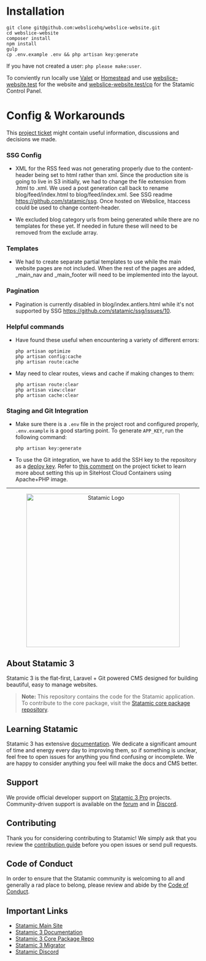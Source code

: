 # Installation
```
git clone git@github.com:webslicehq/webslice-website.git
cd webslice-website
composer install
npm install
gulp
cp .env.example .env && php artisan key:generate
```
If you have not created a user: `php please make:user`.


To conviently run locally use [Valet][valet] or [Homestead][homestead] and use [webslice-website.test][siteurl] for the website and [webslice-website.test/cp][cpurl] for the Statamic Control Panel.

[valet]: https://laravel.com/docs/8.x/valet
[Homestead]: https://laravel.com/docs/8.x/homestead
[siteurl]: http://webslice-website.test
[cpurl]: http://webslice-website.test/cp


# Config & Workarounds

This [project ticket](https://gitlab.wsihq.net/serverless/serverless/-/issues/163) might contain useful information, discussions and decisions we made.

### SSG Config
- XML for the RSS feed was not generating properly due to the content-header being set to html rather than xml. 
  Since the production site is going to live in S3 initially, we had to change the file extension from .html to .xml. 
We used a post generation call back to rename blog/feed/index.html to blog/feed/index.xml. 
  See SSG readme https://github.com/statamic/ssg. Once hosted on Webslice, htaccess could be used to change content-header.


- We excluded blog category urls from being generated while there are no templates for these yet. If needed in future these will need to be removed from the exclude array.

### Templates
- We had to create separate partial templates to use while the main website pages are not included. 
  When the rest of the pages are added, _main_nav and _main_footer will need to be implemented into the layout.
  
### Pagination
- Pagination is currently disabled in blog/index.antlers.html while it's not supported by SSG https://github.com/statamic/ssg/issues/10. 

### Helpful commands
- Have found these useful when encountering a variety of different errors:
    ```
    php artisan optimize                                            
    php artisan config:cache   
    php artisan route:cache
    ```
- May need to clear routes, views and cache if making changes to them:
    ```
    php artisan route:clear                                         
    php artisan view:clear     
    php artisan cache:clear
    ```

### Staging and Git Integration

- Make sure there is a `.env` file in the project root and configured properly, `.env.example` is a good starting point. To generate `APP_KEY`, run the following command:
    ```
    php artisan key:generate
    ```
- To use the Git integration, we have to add the SSH key to the repository as a [deploy key](https://docs.github.com/en/developers/overview/managing-deploy-keys). Refer to [this comment](https://gitlab.wsihq.net/serverless/serverless/-/issues/163#note_20979) on the project ticket to learn more about setting this up in  SiteHost Cloud Containers using Apache+PHP image.

<hr/>

<p align="center"><img src="https://statamic.com/assets/branding/Statamic-Logo+Wordmark-Rad.svg" width="400" alt="Statamic Logo" /></p>

## About Statamic 3

Statamic 3 is the flat-first, Laravel + Git powered CMS designed for building beautiful, easy to manage websites.

> **Note:** This repository contains the code for the Statamic application. To contribute to the core package, visit the [Statamic core package repository][cms-repo].


## Learning Statamic

Statamic 3 has extensive [documentation][docs]. We dedicate a significant amount of time and energy every day to improving them, so if something is unclear, feel free to open issues for anything you find confusing or incomplete. We are happy to consider anything you feel will make the docs and CMS better.

## Support

We provide official developer support on [Statamic 3 Pro](https://statamic.com/pricing) projects. Community-driven support is available on the [forum](https://statamic.com/forum) and in [Discord][discord].


## Contributing

Thank you for considering contributing to Statamic! We simply ask that you review the [contribution guide][contribution] before you open issues or send pull requests.


## Code of Conduct

In order to ensure that the Statamic community is welcoming to all and generally a rad place to belong, please review and abide by the [Code of Conduct](https://github.com/statamic/cms/wiki/Code-of-Conduct).


## Important Links

- [Statamic Main Site](https://statamic.com)
- [Statamic 3 Documentation][docs]
- [Statamic 3 Core Package Repo][cms-repo]
- [Statamic 3 Migrator](https://github.com/statamic/migrator)
- [Statamic Discord][discord]

[docs]: https://statamic.dev/
[discord]: https://statamic.com/discord
[contribution]: https://github.com/statamic/cms/blob/master/CONTRIBUTING.md
[cms-repo]: https://github.com/statamic/cms
